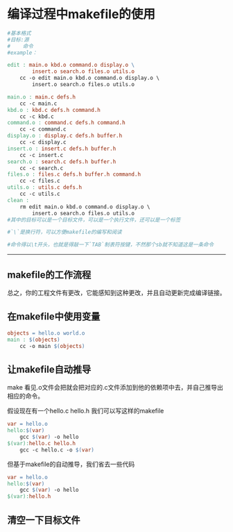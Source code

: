 # 编译过程中makefile的使用
```makefile
#基本格式
#目标:源
#    命令
#example：

edit : main.o kbd.o command.o display.o \
        insert.o search.o files.o utils.o
    cc -o edit main.o kbd.o command.o display.o \
        insert.o search.o files.o utils.o

main.o : main.c defs.h
    cc -c main.c
kbd.o : kbd.c defs.h command.h
    cc -c kbd.c
command.o : command.c defs.h command.h
    cc -c command.c
display.o : display.c defs.h buffer.h
    cc -c display.c
insert.o : insert.c defs.h buffer.h
    cc -c insert.c
search.o : search.c defs.h buffer.h
    cc -c search.c
files.o : files.c defs.h buffer.h command.h
    cc -c files.c
utils.o : utils.c defs.h
    cc -c utils.c
clean :
    rm edit main.o kbd.o command.o display.o \
        insert.o search.o files.o utils.o
#其中的目标可以是一个目标文件，可以是一个执行文件，还可以是一个标签

#`\`是换行符，可以方便makefile的编写和阅读

#命令得以\t开头，也就是得敲一下`TAB`制表符按键，不然那个sb就不知道这是一条命令
```


---
## makefile的工作流程

总之，你的工程文件有更改，它能感知到这种更改，并且自动更新完成编译链接。

## 在makefile中使用变量
```makefile
objects = hello.o world.o
main : $(objects)
    cc -o main $(objects)
```
## 让makefile自动推导
make 看见.o文件会把就会把对应的.c文件添加到他的依赖项中去，并自己推导出相应的命令。

假设现在有一个hello.c hello.h 我们可以写这样的makefile
```makefile
var = hello.o
hello:$(var)
    gcc $(var) -o hello
$(var):hello.c hello.h
    gcc -c hello.c -o $(var)
```
但基于makefile的自动推导，我们省去一些代码
```makefile
var = hello.o
hello:$(var)
    gcc $(var) -o hello
$(var):hello.h
```

## 清空一下目标文件